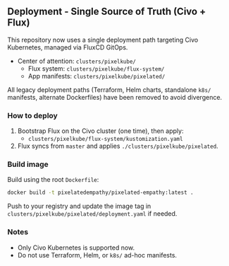 ## Deployment - Single Source of Truth (Civo + Flux)

This repository now uses a single deployment path targeting Civo Kubernetes, managed via FluxCD GitOps.

- Center of attention: `clusters/pixelkube/`
  - Flux system: `clusters/pixelkube/flux-system/`
  - App manifests: `clusters/pixelkube/pixelated/`

All legacy deployment paths (Terraform, Helm charts, standalone `k8s/` manifests, alternate Dockerfiles) have been removed to avoid divergence.

### How to deploy
1) Bootstrap Flux on the Civo cluster (one time), then apply:
   - `clusters/pixelkube/flux-system/kustomization.yaml`
2) Flux syncs from `master` and applies `./clusters/pixelkube/pixelated`.

### Build image
Build using the root `Dockerfile`:
```bash
docker build -t pixelatedempathy/pixelated-empathy:latest .
```
Push to your registry and update the image tag in `clusters/pixelkube/pixelated/deployment.yaml` if needed.

### Notes
- Only Civo Kubernetes is supported now.
- Do not use Terraform, Helm, or `k8s/` ad-hoc manifests.

